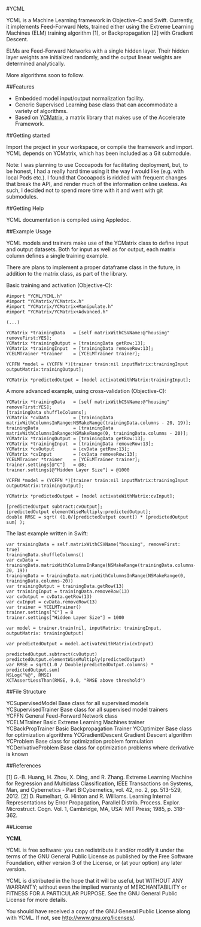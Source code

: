 
#YCML

YCML is a Machine Learning framework in Objective-C and Swift.
Currently, it implements Feed-Forward Nets, trained either using the Extreme Learning Machines (ELM) training algorithm [1], or Backpropagation [2] with Gradient Descent.

ELMs are Feed-Forward Networks with a single hidden layer. Their hidden layer weights are initialized randomly, and the output linear weights are determined analytically.

More algorithms soon to follow. 

##Features

- Embedded model input/output normalization facility.
- Generic Supervised Learning base class that can accommodate a variety of algorithms.
- Based on [YCMatrix](https://github.com/yconst/YCMatrix), a matrix library that makes use of the Accelerate Framework.

##Getting started

Import the project in your workspace, or compile the framework
and import. YCML depends on YCMatrix, which has been included as a
Git submodule.

Note: I was planning to use Cocoapods for facilitating deployment, but, to be honest, I had a really hard time using it the way I would like (e.g. with local Pods etc.).
I found that Cocoapods is riddled with frequent changes that break the API, and render much of the information online useless. As such, I decided not to spend more time with it and went with git submodules.

##Getting Help

YCML documentation is compiled using Appledoc. 

##Example Usage

YCML models and trainers make use of the YCMatrix class to define input and output datasets. Both for input as well as for output, each matrix column defines a single training example.

There are plans to implement a proper dataframe class in the future, in addition to the matrix class, as part of the library.

Basic training and activation (Objective-C):

    #import "YCML/YCML.h"
    #import "YCMatrix/YCMatrix.h"
    #import "YCMatrix/YCMatrix+Manipulate.h"
    #import "YCMatrix/YCMatrix+Advanced.h"

    (...)

    YCMatrix *trainingData   = [self matrixWithCSVName:@"housing" removeFirst:YES];
    YCMatrix *trainingOutput = [trainingData getRow:13];
    YCMatrix *trainingInput  = [trainingData removeRow:13];
    YCELMTrainer *trainer    = [YCELMTrainer trainer];

    YCFFN *model = (YCFFN *)[trainer train:nil inputMatrix:trainingInput outputMatrix:trainingOutput];

    YCMatrix *predictedOutput = [model activateWithMatrix:trainingInput];

A more advanced example, using cross-validation (Objective-C):

    YCMatrix *trainingData   = [self matrixWithCSVName:@"housing" removeFirst:YES];
    [trainingData shuffleColumns];
    YCMatrix *cvData         = [trainingData matrixWithColumnsInRange:NSMakeRange(trainingData.columns - 20, 19)];
    trainingData             = [trainingData matrixWithColumnsInRange:NSMakeRange(0, trainingData.columns - 20)];
    YCMatrix *trainingOutput = [trainingData getRow:13];
    YCMatrix *trainingInput  = [trainingData removeRow:13];
    YCMatrix *cvOutput       = [cvData getRow:13];
    YCMatrix *cvInput        = [cvData removeRow:13];
    YCELMTrainer *trainer    = [YCELMTrainer trainer];
    trainer.settings[@"C"]   = @8;
    trainer.settings[@"Hidden Layer Size"] = @1000

    YCFFN *model = (YCFFN *)[trainer train:nil inputMatrix:trainingInput outputMatrix:trainingOutput];

    YCMatrix *predictedOutput = [model activateWithMatrix:cvInput];

    [predictedOutput subtract:cvOutput];
    [predictedOutput elementWiseMultiply:predictedOutput];
    double RMSE = sqrt( (1.0/[predictedOutput count]) * [predictedOutput sum] );

The last example written in Swift:

    var trainingData = self.matrixWithCSVName("housing", removeFirst: true)
    trainingData.shuffleColumns()
    var cvData = trainingData.matrixWithColumnsInRange(NSMakeRange(trainingData.columns-20, 19))
    trainingData = trainingData.matrixWithColumnsInRange(NSMakeRange(0, trainingData.columns-20))
    var trainingOutput = trainingData.getRow(13)
    var trainingInput = trainingData.removeRow(13)
    var cvOutput = cvData.getRow(13)
    var cvInput = cvData.removeRow(13)
    var trainer = YCELMTrainer()
    trainer.settings["C"] = 8
    trainer.settings["Hidden Layer Size"] = 1000

    var model = trainer.train(nil, inputMatrix: trainingInput, outputMatrix: trainingOutput)

    var predictedOutput = model.activateWithMatrix(cvInput)

    predictedOutput.subtract(cvOutput)
    predictedOutput.elementWiseMultiply(predictedOutput)
    var RMSE = sqrt(1.0 / Double(predictedOutput.columns) * predictedOutput.sum)
    NSLog("%@", RMSE)
    XCTAssertLessThan(RMSE, 9.0, "RMSE above threshold")
    
##File Structure

YCSupervisedModel       Base class for all supervised models  
YCSupervisedTrainer     Base class for all supervised model trainers  
YCFFN                   General Feed-Forward Network class  
YCELMTrainer            Basic Extreme Learning Machines trainer  
YCBackPropTrainer       Basic Backpropagation Trainer
YCOptimizer             Base class for optimization algorithms
YCGradientDescent       Gradient Descent algorithm
YCProblem               Base class for optimization problem formulation
YCDerivativeProblem     Base class for optimization problems where derivative is known

##References

[1] G.-B. Huang, H. Zhou, X. Ding, and R. Zhang. Extreme Learning Machine for Regression and Multiclass Classification, IEEE Transactions on Systems, Man, and Cybernetics - Part B:Cybernetics, vol. 42, no. 2, pp. 513-529, 2012.
[2] D. Rumelhart, G. Hinton and R. Williams. Learning Internal Representations by Error Propagation, Parallel Distrib. Process. Explor. Microstruct. Cogn. Vol. 1, Cambridge, MA, USA: MIT Press; 1985, p. 318–362.

##License

__YCML__

 YCML is free software: you can redistribute it and/or modify
 it under the terms of the GNU General Public License as published by
 the Free Software Foundation, either version 3 of the License, or
 (at your option) any later version.

 YCML is distributed in the hope that it will be useful,
 but WITHOUT ANY WARRANTY; without even the implied warranty of
 MERCHANTABILITY or FITNESS FOR A PARTICULAR PURPOSE.  See the
 GNU General Public License for more details.

 You should have received a copy of the GNU General Public License
 along with YCML.  If not, see <http://www.gnu.org/licenses/>.
